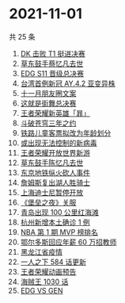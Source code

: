 # 2021-11-01

共 25 条

<!-- BEGIN ZHIHUSEARCH -->
<!-- 最后更新时间 Mon Nov 01 2021 15:09:29 GMT+0800 (China Standard Time) -->
1. [DK 击败 T1 挺进决赛](https://www.zhihu.com/search?q=DK)
1. [草东鼓手蔡忆凡去世](https://www.zhihu.com/search?q=草东没有派对)
1. [EDG S11 晋级总决赛](https://www.zhihu.com/search?q=edg)
1. [台湾首例新冠 AY.4.2 亚变异株](https://www.zhihu.com/search?q=台湾新冠)
1. [十一月朋友圈文案](https://www.zhihu.com/search?q=十一月)
1. [这就是街舞总决赛](https://www.zhihu.com/search?q=这就是街舞)
1. [王者荣耀新英雄「暃」](https://www.zhihu.com/search?q=暃)
1. [斗破苍穹三年之约](https://www.zhihu.com/search?q=斗破苍穹特别篇3)
1. [铁路儿童客票拟改为年龄划分](https://www.zhihu.com/search?q=儿童客票)
1. [或出现无法控制的新病毒](https://www.zhihu.com/search?q=新病毒)
1. [王者荣耀开放世界新游](https://www.zhihu.com/search?q=王者荣耀世界)
1. [草东鼓手陈忆凡去世](https://www.zhihu.com/search?q=草东没有派对)
1. [东京地铁纵火砍人事件](https://www.zhihu.com/search?q=东京地铁)
1. [詹姆斯复出湖人胜骑士](https://www.zhihu.com/search?q=詹姆斯)
1. [上海迪士尼暂停开放](https://www.zhihu.com/search?q=上海迪士尼)
1. [《堡垒之夜》关服](https://www.zhihu.com/search?q=堡垒之夜)
1. [青岛出现 100 公里红海滩](https://www.zhihu.com/search?q=青岛红海滩)
1. [杭州新增本土确诊 1 例](https://www.zhihu.com/search?q=杭州疫情)
1. [NBA 第 1 期 MVP 榜排名](https://www.zhihu.com/search?q=MVP)
1. [鄂尔多斯回应年薪 60 万招教师](https://www.zhihu.com/search?q=年薪60万招教师)
1. [黑龙江省疫情](https://www.zhihu.com/search?q=黑龙江疫情)
1. [一人之下 584 话更新](https://www.zhihu.com/search?q=一人之下)
1. [王者荣耀动画预告](https://www.zhihu.com/search?q=王者荣耀动画)
1. [海贼王 1030 话](https://www.zhihu.com/search?q=海贼王)
1. [ EDG VS GEN](https://www.zhihu.com/search?q=edg)
<!-- END ZHIHUSEARCH -->
